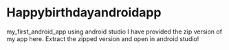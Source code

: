 # Happybirthdayandroidapp
my_first_android_app using android studio
I have provided the zip version of my app here.
Extract the zipped version and open in android studio!
